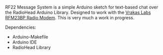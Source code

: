 RF22 Message System is a simple Arduino sketch for text-based chat over the RadioHead Arduino Library.
Designed to work with the [Vrakas Labs RFM23BP Radio Modem](https://github.com/Timvrakas/OpenLRS-APM/tree/USB-Dev-32u4).
This is very much a work in progress.

Dependencies:
- Arduino-Makefile
- Arduino IDE
- RadioHead Library
